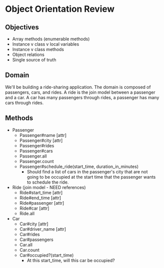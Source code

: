# Object Orientation Review

## Objectives
* Array methods (enumerable methods)
* Instance v class v local variables
* Instance v class methods
* Object relations
* Single source of truth

## Domain
We'll be building a ride-sharing application. The domain is composed of passengers, cars, and rides. A ride is the join model between a passenger and a car. A car has many passengers through rides, a passenger has many cars through rides.

## Methods

* Passenger
  * Passenger#name [attr]
  * Passenger#city [attr]
  * Passenger#rides
  * Passenger#cars
  * Passenger.all
  * Passenger.count
  * Passenger#schedule_ride(start_time, duration_in_minutes)
    * Should find a list of cars in the passenger's city that are not going to be occupied at the start time that the passenger wants to schedule the ride.
* Ride (join model - NEED references)
  * Ride#start_time [attr]
  * Ride#end_time [attr]
  * Ride#passenger [attr]
  * Ride#car [attr]
  * Ride.all
* Car
  * Car#city [attr]
  * Car#driver_name [attr]
  * Car#rides
  * Car#passengers
  * Car.all
  * Car.count
  * Car#occupied?(start_time)
    * At this start_time, will this car be occupied?
